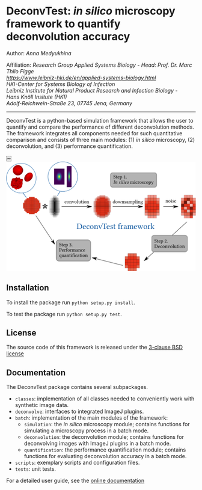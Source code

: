 # DeconvTest: *in silico* microscopy framework to quantify deconvolution accuracy
Author: *Anna Medyukhina*

Affiliation: *Research Group Applied Systems Biology - Head: Prof. Dr. Marc Thilo Figge  
https://www.leibniz-hki.de/en/applied-systems-biology.html  
HKI-Center for Systems Biology of Infection  
Leibniz Institute for Natural Product Research and Infection Biology -  
Hans Knöll Insitute (HKI)  
Adolf-Reichwein-Straße 23, 07745 Jena, Germany*

---

DeconvTest is a python-based simulation framework that allows the user to quantify and compare the 
performance of different deconvolution methods. The framework integrates all components needed for such 
quantitative comparison and consists of three main modules: (1) *in silico* microscopy, 
(2) deconvolution, and (3) performance quantification. 

￼<img src="/docs/img/deconvtest_scheme.png" width="600">

## Installation

To install the package run ``python setup.py install``.

To test the package run ``python setup.py test``.

## License

The source code of this framework is released under the <a href="/LICENSE">3-clause BSD license</a>

## Documentation

The DeconvTest package contains several subpackages.

- `classes`: implementation of all classes needed to conveniently work with synthetic image data.
- `deconvolve`: interfaces to integrated ImageJ plugins.
- `batch`: implementation of the main modules of the framework:
    - `simulation`: the *in silico* microscopy module; contains functions for simulating a microscopy process 
    in a batch mode.
    - `deconvolution`: the deconvolution module; contains functions for deconvolving images with ImageJ plugins in 
    a batch mode. 
    - `quantification`: the performance quantification module; contains functions for evaluating deconvolution 
    accuracy in a batch mode.
- `scripts`: exemplary scripts and configuration files.
- `tests`: unit tests.

For a detailed user guide, 
see the <a href="https://applied-systems-biology.github.io/DeconvTest/">online documentation</a>
